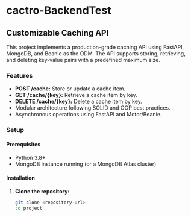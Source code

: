 # cactro-BackendTest

## Customizable Caching API

This project implements a production-grade caching API using FastAPI, MongoDB, and Beanie as the ODM. The API supports storing, retrieving, and deleting key-value pairs with a predefined maximum size.

### Features

- **POST /cache:** Store or update a cache item.
- **GET /cache/{key}:** Retrieve a cache item by key.
- **DELETE /cache/{key}:** Delete a cache item by key.
- Modular architecture following SOLID and OOP best practices.
- Asynchronous operations using FastAPI and Motor/Beanie.

### Setup

#### Prerequisites

- Python 3.8+
- MongoDB instance running (or a MongoDB Atlas cluster)

#### Installation

1. **Clone the repository:**

   ```bash
   git clone <repository-url>
   cd project
